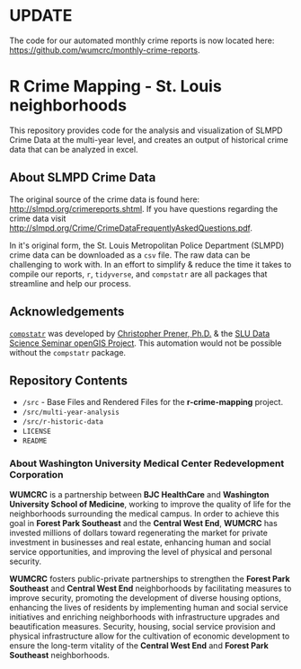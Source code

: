# UPDATE

The code for our automated monthly crime reports is now located here: <https://github.com/wumcrc/monthly-crime-reports>.

# R Crime Mapping - St. Louis neighborhoods

This repository provides code for the analysis and visualization of SLMPD Crime Data at the multi-year level, and creates an output of historical crime data that can be analyzed in excel.

## About SLMPD Crime Data

The original source of the crime data is found here: <http://slmpd.org/crimereports.shtml>. If you have questions regarding the crime data visit <http://slmpd.org/Crime/CrimeDataFrequentlyAskedQuestions.pdf>.

In it's original form, the St. Louis Metropolitan Police Department (SLMPD) crime data can be downloaded as a `csv` file. The raw data can be challenging to work with. In an effort to simplify & reduce the time it takes to compile our reports, `r`, `tidyverse`, and `compstatr` are all packages that streamline and help our process.

## Acknowledgements

[`compstatr`](https://slu-opengis.github.io/compstatr/index.html) was developed by [Christopher Prener, Ph.D.](https://chris-prener.github.io/) & the [SLU Data Science Seminar openGIS Project](https://github.com/slu-openGIS). This automation would not be possible without the `compstatr` package.

## Repository Contents

*   `/src` - Base Files and Rendered Files for the __r-crime-mapping__ project.
*   `/src/multi-year-analysis`
*   `/src/r-historic-data`
*   `LICENSE`
*   `README`

### About Washington University Medical Center Redevelopment Corporation

**WUMCRC** is a partnership between **BJC HealthCare** and **Washington University School of Medicine**, working to improve the quality of life for the neighborhoods surrounding the medical campus. In order to achieve this goal in **Forest Park Southeast** and the **Central West End**, **WUMCRC** has invested millions of dollars toward regenerating the market for private investment in businesses and real estate, enhancing human and social service opportunities, and improving the level of physical and personal security.

**WUMCRC** fosters public-private partnerships to strengthen the **Forest Park Southeast** and **Central West End** neighborhoods by facilitating measures to improve security, promoting the development of diverse housing options, enhancing the lives of residents by implementing human and social service initiatives and enriching neighborhoods with infrastructure upgrades and beautification measures. Security, housing, social service provision and physical infrastructure allow for the cultivation of economic development to ensure the long-term vitality of the **Central West End** and **Forest Park Southeast** neighborhoods.
